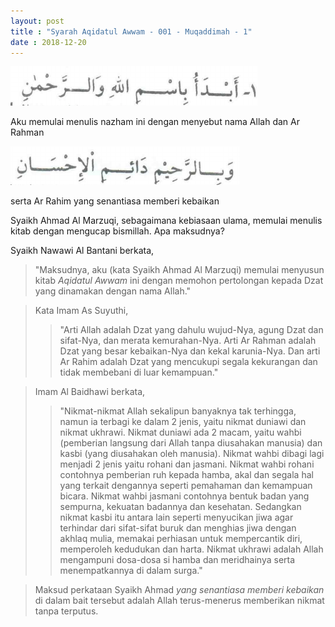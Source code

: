 ```yaml
---
layout: post
title : "Syarah Aqidatul Awwam - 001 - Muqaddimah - 1"
date : 2018-12-20
---
```

![](/gambar/aqidatulawwam/aqidatulawwam001a.png)

Aku memulai menulis nazham ini dengan menyebut nama Allah dan Ar Rahman

![](/gambar/aqidatulawwam/aqidatulawwam001b.png)

serta Ar Rahim yang senantiasa memberi kebaikan

Syaikh Ahmad Al Marzuqi, sebagaimana kebiasaan ulama, memulai menulis kitab dengan mengucap bismillah. Apa maksudnya?

Syaikh Nawawi Al Bantani berkata, 
> "Maksudnya, aku (kata Syaikh Ahmad Al Marzuqi) memulai menyusun kitab _Aqidatul Awwam_ ini dengan memohon pertolongan kepada Dzat yang dinamakan dengan nama Allah."

> Kata Imam As Suyuthi,
>> "Arti Allah adalah Dzat yang dahulu wujud-Nya, agung Dzat dan sifat-Nya, dan merata kemurahan-Nya. Arti Ar Rahman adalah Dzat yang besar kebaikan-Nya dan kekal karunia-Nya. Dan arti Ar Rahim adalah Dzat yang mencukupi segala kekurangan dan tidak membebani di luar kemampuan."

> Imam Al Baidhawi berkata,
>> "Nikmat-nikmat Allah sekalipun banyaknya tak terhingga, namun ia terbagi ke dalam 2 jenis, yaitu nikmat duniawi dan nikmat ukhrawi. 
>> Nikmat duniawi ada 2 macam, yaitu wahbi (pemberian langsung dari Allah tanpa diusahakan manusia) dan kasbi (yang diusahakan oleh manusia). Nikmat wahbi dibagi lagi menjadi 2 jenis yaitu rohani dan jasmani. Nikmat wahbi rohani contohnya pemberian ruh kepada hamba, akal dan segala hal yang terkait dengannya seperti pemahaman dan kemampuan bicara. Nikmat wahbi jasmani contohnya bentuk badan yang sempurna, kekuatan badannya dan kesehatan. Sedangkan nikmat kasbi itu antara lain seperti menyucikan jiwa agar terhindar dari sifat-sifat buruk dan menghias jiwa dengan akhlaq mulia, memakai perhiasan untuk mempercantik diri, memperoleh kedudukan dan harta.
>> Nikmat ukhrawi adalah Allah mengampuni dosa-dosa si hamba dan meridhainya serta menempatkannya di dalam surga."

> Maksud perkataan Syaikh Ahmad _yang senantiasa memberi kebaikan_ di dalam bait tersebut adalah Allah terus-menerus memberikan nikmat tanpa terputus. 
